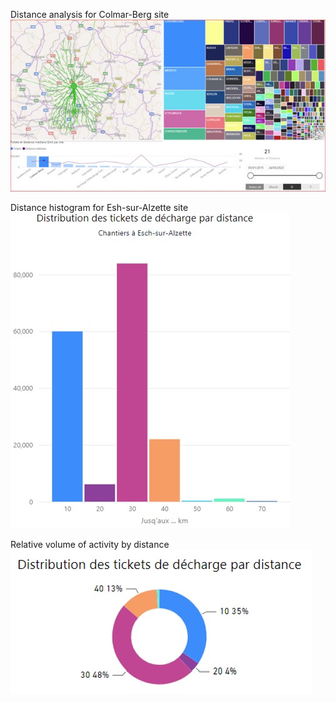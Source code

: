 Distance analysis for Colmar-Berg site\
![](<Overview for the site in Colmar-Berg.jpg>)

Distance histogram for Esh-sur-Alzette site\
![](<Histogram.jpg>)

Relative volume of activity by distance\
![](<Donut chart.jpg>)
